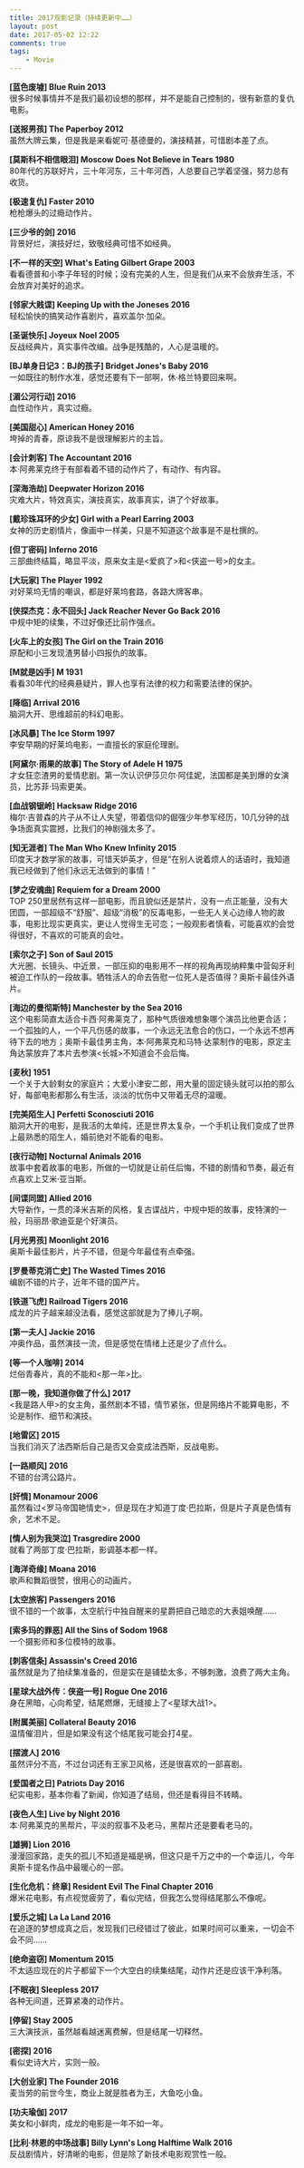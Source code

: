 ```yaml
---
title: 2017观影记录（持续更新中……）
layout: post
date: 2017-05-02 12:22
comments: true
tags: 
    - Movie
---
```

**[蓝色废墟]  Blue Ruin 2013**  
很多时候事情并不是我们最初设想的那样，并不是能自己控制的，很有新意的复仇电影。

**[送报男孩]  The Paperboy 2012**  
虽然大牌云集，但是我是来看妮可·基德曼的，演技精甚，可惜剧本差了点。

**[莫斯科不相信眼泪]  Moscow Does Not Believe in Tears 1980**  
80年代的苏联好片，三十年河东，三十年河西，人总要自己学着坚强，努力总有收货。

**[极速复仇] Faster 2010**  
枪枪爆头的过瘾动作片。

**[三少爷的剑]  2016**  
背景好烂，演技好烂，致敬经典可惜不如经典。

**[不一样的天空]  What's Eating Gilbert Grape 2003**  
看看德普和小李子年轻的时候；没有完美的人生，但是我们从来不会放弃生活，不会放弃对美好的追求。

**[邻家大贱谍]  Keeping Up with the Joneses 2016**  
轻松愉快的搞笑动作喜剧片，喜欢盖尔·加朵。

**[圣诞快乐] Joyeux Noel 2005**  
反战经典片，真实事件改编。战争是残酷的，人心是温暖的。

**[BJ单身日记3：BJ的孩子] Bridget Jones's Baby 2016**  
一如既往的制作水准，感觉还要有下一部啊，休·格兰特要回来啊。

**[湄公河行动] 2016**  
血性动作片，真实过瘾。

**[美国甜心]  American Honey 2016**  
垮掉的青春，原谅我不是很理解影片的主旨。

**[会计刺客]  The Accountant 2016**  
本·阿弗莱克终于有部看着不错的动作片了，有动作、有内容。

**[深海浩劫]  Deepwater Horizon 2016**  
灾难大片，特效真实，演技真实，故事真实，讲了个好故事。

**[戴珍珠耳环的少女] Girl with a Pearl Earring 2003**  
女神的历史剧情片，像画中一样美，只是不知道这个故事是不是杜撰的。

**[但丁密码]  Inferno 2016**  
三部曲终结篇，略显平淡，原来女主是<爱疯了>和<侠盗一号>的女主。

**[大玩家]  The Player 1992**  
对好莱坞无情的嘲讽，都是好莱坞套路，各路大牌客串。

**[侠探杰克：永不回头]  Jack Reacher Never Go Back 2016**  
中规中矩的续集，不过好像还比前作强点。

**[火车上的女孩]  The Girl on the Train 2016**  
原配和小三发现渣男替小四报仇的故事。

**[M就是凶手]  M 1931**  
看看30年代的经典悬疑片，罪人也享有法律的权力和需要法律的保护。

**[降临]  Arrival 2016**  
脑洞大开、思维超前的科幻电影。

**[冰风暴] The Ice Storm 1997**  
李安早期的好莱坞电影，一直擅长的家庭伦理剧。

**[阿黛尔·雨果的故事] The Story of Adele H 1975**  
才女狂恋渣男的爱情悲剧。第一次认识伊莎贝尔·阿佳妮，法国都是美到爆的女演员，比苏菲·玛索更美。

**[血战钢锯岭]  Hacksaw Ridge 2016**  
梅尔·吉普森的片子从不让人失望，带着信仰的倔强少年参军经历，10几分钟的战争场面真实震撼，比我们的神剧强太多了。

**[知无涯者] The Man Who Knew Infinity 2015**  
印度天才数学家的故事，可惜天妒英才，但是“在别人说着烦人的话语时，我知道我已经做到了他们永远无法做到的事情！”

**[梦之安魂曲] Requiem for a Dream 2000**  
TOP 250里居然有这样一部电影，而且貌似还是禁片，没有一点正能量，没有大团圆，一部超级不“舒服”、超级“消极”的反毒电影，一些无人关心边缘人物的故事，电影比现实更真实，更让人觉得生无可恋；一般观影者慎看，可能喜欢的会觉得很好，不喜欢的可能真的会吐。

**[索尔之子] Son of Saul 2015**  
大光圈、长镜头、中近景，一部压抑的电影用不一样的视角再现纳粹集中营匈牙利被迫工作队的一段故事。牺牲活人的命去告慰一位死人是否值得？奥斯卡最佳外语片。

**[海边的曼彻斯特] Manchester by the Sea 2016**  
这个电影简直太适合卡西·阿弗莱克了，那种气质很难想象哪个演员比他更合适；一个孤独的人，一个平凡伤感的故事，一个永远无法愈合的伤口，一个永远不想再待下去的地方；奥斯卡最佳男主角，本·阿弗莱克和马特·达蒙制作的电影，原定主角达蒙放弃了本片去参演<长城>不知道会不会后悔。

**[麦秋] 1951**  
一个关于大龄剩女的家庭片；大爱小津安二郎，用大量的固定镜头就可以拍的那么好，每部电影都那么有生活，淡淡的忧伤中又带着无尽的温暖。

**[完美陌生人] Perfetti Sconosciuti 2016**  
脑洞大开的电影，是我活的太单纯，还是世界太复杂，一个手机让我们变成了世界上最熟悉的陌生人，婚前绝对不能看的电影。

**[夜行动物] Nocturnal Animals 2016**  
故事中套着故事的电影，所做的一切就是让前任后悔，不错的剧情和节奏，最近有点喜欢上艾米·亚当斯。

**[间谍同盟] Allied 2016**  
大导新作，一贯的泽米吉斯的风格，复古谍战片，中规中矩的故事，皮特演的一般，玛丽昂·歌迪亚是个好演员。

**[月光男孩] Moonlight 2016**  
奥斯卡最佳影片，片子不错，但是今年最佳有点牵强。

**[罗曼蒂克消亡史]  The Wasted Times 2016**  
编剧不错的片子，近年不错的国产片。

**[铁道飞虎]  Railroad Tigers 2016**  
成龙的片子越来越没法看，感觉这部就是为了捧儿子啊。

**[第一夫人] Jackie 2016**  
冲奥作品，虽然演技一流，但是感觉在情绪上还是少了点什么。

**[等一个人咖啡] 2014**  
烂俗青春片，真的不能和<那一年>比。

**[那一晚，我知道你做了什么] 2017**  
<我是路人甲>的女主角，虽然剧本不错，情节紧张，但是网络片不能算电影，不论是制作、细节和演技。

**[地雷区] 2015**  
当我们消灭了法西斯后自己是否又会变成法西斯，反战电影。

**[一路顺风] 2016**  
不错的台湾公路片。

**[奸情] Monamour 2006**  
虽然看过<罗马帝国艳情史>，但是现在才知道丁度·巴拉斯，但是片子真是色情有余，艺术不足。

**[情人别为我哭泣] Trasgredire 2000**  
就看了两部丁度·巴拉斯，影调基本都一样。

**[海洋奇缘] Moana 2016**  
歌声和舞蹈很赞，很用心的动画片。

**[太空旅客] Passengers 2016**  
很不错的一个故事，太空航行中独自醒来的星爵把自己暗恋的大表姐唤醒……

**[索多玛的罪恶] All the Sins of Sodom 1968**  
一个摄影师和多位模特的故事。

**[刺客信条] Assassin's Creed 2016**  
虽然就是为了拍续集准备的，但是实在是铺垫太多，不够刺激，浪费了两大主角。

**[星球大战外传：侠盗一号] Rogue One 2016**  
身在黑暗，心向希望，结尾燃爆，无缝接上了<星球大战1>。

**[附属美丽] Collateral Beauty 2016**  
温情催泪片，但是如果没有这个结尾我可能会打4星。

**[摆渡人] 2016**  
虽然评分不高，不过台词还有王家卫风格，还是很喜欢的一部喜剧。

**[爱国者之日] Patriots Day 2016**  
纪实电影，基本你看了新闻，你知道了结局，但还是看得目不转睛。

**[夜色人生] Live by Night 2016**  
本·阿弗莱克的黑帮片，平淡的叙事不及老马，黑帮片还是要看老马的。

**[雄狮] Lion 2016**  
漫漫回家路，走失的孤儿不知道是福是祸，但这只是千万之中的一个幸运儿，今年奥斯卡提名作品中最暖心的一部。

**[生化危机：终章] Resident Evil The Final Chapter 2016**  
爆米花电影，有点视觉疲劳了，看似完结，但我怎么觉得结尾那么不像呢。

**[爱乐之城] La La Land 2016**  
在追逐的梦想成真之后，发现我们已经错过了彼此，如果时间可以重来，一切会不会不同……

**[绝命盗窃] Momentum 2015**  
不太适应现在的片子都留下一个大空白的续集结尾，动作片还是应该干净利落。

**[不眠夜] Sleepless 2017**  
各种无间道，还算紧凑的动作片。

**[停留] Stay 2005**  
三大演技派，虽然越看越迷离费解，但是结尾一切释然。

**[密探] 2016**  
看似史诗大片，实则一般。

**[大创业家] The Founder 2016**  
麦当劳的前世今生，商业上就是胜者为王，大鱼吃小鱼。

**[功夫瑜伽] 2017**  
美女和小鲜肉，成龙的电影是一年不如一年。

**[比利·林恩的中场战事] Billy Lynn's Long Halftime Walk 2016**  
反战剧情片，好清晰的电影，但是除了新技术电影观赏性一般。





